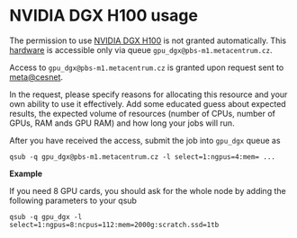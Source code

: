 # NVIDIA DGX H100 usage

The permission to use [NVIDIA DGX H100](https://metavo.metacentrum.cz/en/news/novinka_2023_0011.html) is not granted automatically. This [hardware](https://metavo.metacentrum.cz/pbsmon2/resource/capy.cerit-sc.cz) is accessible only via queue `gpu_dgx@pbs-m1.metacentrum.cz`.

Access to `gpu_dgx@pbs-m1.metacentrum.cz` is granted upon request sent to <meta@cesnet>. 

In the request, please specify reasons for allocating this resource and your own ability to use it effectively. Add some educated guess about expected results, the expected volume of resources (number of CPUs, number of GPUs, RAM ands GPU RAM) and how long your jobs will run.

After you have received the access, submit the job into `gpu_dgx` queue as

    qsub -q gpu_dgx@pbs-m1.metacentrum.cz -l select=1:ngpus=4:mem= ... 


**Example**

If you need 8 GPU cards, you should ask for the whole node by adding the following parameters to your qsub

    qsub -q gpu_dgx -l select=1:ngpus=8:ncpus=112:mem=2000g:scratch.ssd=1tb


